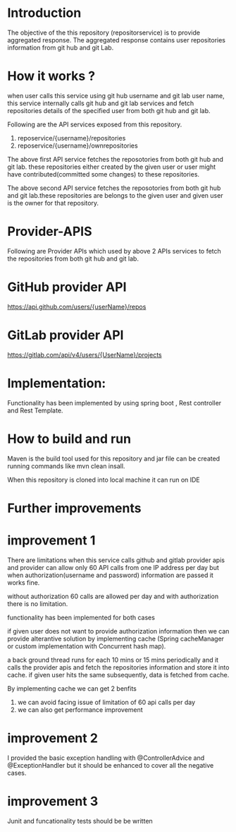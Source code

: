 Introduction 
==============
The objective of the this repository (repositorservice) is to provide aggregated response. The aggregated response contains user repositories information from git hub and git Lab.

How it works ?
==================
when user calls this service using git hub username and git lab user name, this service internally calls git hub and git lab services and fetch repositories details of the specified user from both git hub and git lab.

Following are the API services exposed from this repository.

1. reposervice/{username}/repositories  
2. reposervice/{username}/ownrepositories    

The above first API service fetches the reposotories from both git hub and git lab. 
these repositories either created by the given user or user might have contributed(committed some changes) to these repositories.

The above second API service fetches the reposotories from both git hub and git lab.these repositories are belongs to the given user and given user is the owner for that repository.

Provider-APIS
===============

Following are Provider APIs which used by above 2 APIs services to fetch the repositories from both git hub and git lab.

GitHub provider API
===================

 https://api.github.com/users/{userName}/repos

GitLab provider API
====================

https://gitlab.com/api/v4/users/{UserName}/projects


Implementation:
===============

Functionality has been implemented by using spring boot , Rest controller and Rest Template.

How to build and run
===========================
Maven is the build tool  used for this repository and  jar file can be created running commands like mvn clean insall.

When this repository is cloned into local machine it can run on IDE

Further improvements
==========================================

improvement 1
==============

There are limitations when this service calls github and gitlab provider apis and provider can allow only 60 API calls from one IP address per day but when authorization(username and password) information are passed it works fine.

without authorization 60 calls are allowed per day and with authorization there is no limitation.

functionality has been implemented for both cases

if given user does not want to provide authorization information then we can provide alterantive solution by implementing cache (Spring cacheManager or custom implementation with Concurrent hash map).

a back ground thread runs for each 10 mins or 15 mins periodically and it calls the provider apis and fetch the repositories information and store it into cache. if given user hits the same subsequently, data is fetched from cache.

By implementing cache we can get 2 benfits
1. we can avoid facing issue of limitation of 60 api calls per day
2. we can also get performance improvement


improvement 2
=============
I provided the basic exception handling with @ControllerAdvice and @ExceptionHandler but it should be enhanced to cover all the negative cases.

improvement 3
==============
Junit and funcationality tests should be be written















